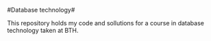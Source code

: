 #Database technology#

This repository holds my code and sollutions for a course in database technology
taken at BTH.
